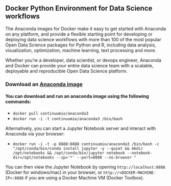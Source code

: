 
## Docker Python Environment for Data Science workflows

 The Anaconda images for Docker make it easy to get started with Anaconda on any platform, and provide a flexible starting point for developing or deploying data science workflows with more than 100 of the most popular Open Data Science packages for Python and R, including data analysis, visualization, optimization, machine learning, text processing and more.

 Whether you’re a developer, data scientist, or devops engineer, Anaconda and Docker can provide your entire data science team with a scalable, deployable and reproducible Open Data Science platform.

### Download an [Anaconda image](https://hub.docker.com/r/continuumio/anaconda3/)

#### You can download and run an anaconda image using the following commands:

* `docker pull continuumio/anaconda3`
* `docker run -i -t continuumio/anaconda3 /bin/bash`

Alternatively, you can start a Jupyter Notebook server and interact with Anaconda via your browser:

* `docker run -i -t -p 8888:8888 continuumio/anaconda3 /bin/bash -c "/opt/conda/bin/conda install jupyter -y --quiet &&
mkdir /opt/notebooks && /opt/conda/bin/jupyter notebook --notebook-dir=/opt/notebooks --ip='*' --port=8888 --no-browser
"`

You can then view the Jupyter Notebook by opening `http://localhost:8888` (Docker for windows/mac) in your browser, or `http://<DOCKER-MACHINE-IP>:8888` if you are using a Docker Machine VM (Docker Toolbox).

